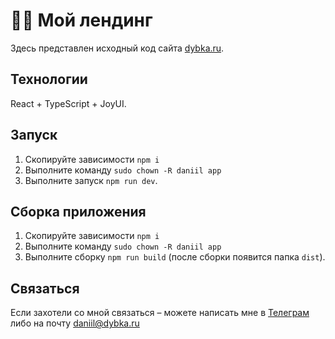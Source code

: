 # 🕺🏻 Мой лендинг

Здесь представлен исходный код сайта [dybka.ru](https://dybka.ru).

## Технологии

React + TypeScript + JoyUI.

## Запуск

1. Скопируйте зависимости `npm i`
2. Выполните команду `sudo chown -R daniil app`
3. Выполните запуск `npm run dev`.

## Сборка приложения

1. Скопируйте зависимости `npm i`
2. Выполните команду `sudo chown -R daniil app`
3. Выполните сборку `npm run build` (после сборки появится папка `dist`).

## Связаться

Если захотели со мной связаться – можете написать мне в [Телеграм](https://ddybka.t.me) либо на почту daniil@dybka.ru
